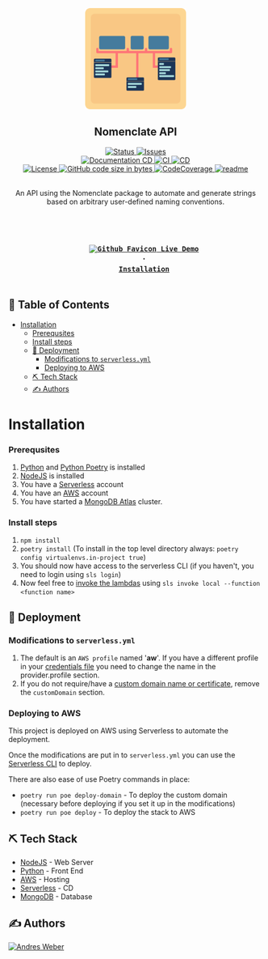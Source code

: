 <p align="center">
    <img width=200px height=200px src="/docs/nomenclate_logo.png" alt="nomenclate logo">
</p>

<h2 align="center">Nomenclate API</h2>

<div align="center">
    <a href="https://github.com/AndresMWeber/nomenclate-api-python">
        <img alt="Status" src="https://img.shields.io/badge/status-active-success.svg" />
    </a>
    <a href="https://github.com/AndresMWeber/nomenclate-api-python/issues">
        <img alt="Issues" src="https://img.shields.io/github/issues/andresmweber/nomenclate-api-python.svg" />
    </a>
    <br>
    <a href="https://github.com/AndresMWeber/nomenclate-api-python/actions/workflows/readme-api-sync.yml">
        <img alt="Documentation CD" src="https://github.com/AndresMWeber/nomenclate-api-python/actions/workflows/readme-api-sync.yml/badge.svg" />
    </a>
    <a href="https://github.com/AndresMWeber/nomenclate-api-python/actions/workflows/python-app.yml">
        <img alt="CI" src="https://github.com/AndresMWeber/nomenclate-api-python/actions/workflows/python-app.yml/badge.svg" />
    </a>
    <a href="https://github.com/AndresMWeber/nomenclate-api-python/actions/workflows/deploy-serverless.yml">
        <img alt="CD" src="https://github.com/AndresMWeber/nomenclate-api-python/actions/workflows/deploy-serverless.yml/badge.svg" />
    </a>
    <br />
    <a href="https://github.com/AndresMWeber/nomenclate-api-python/blob/master/LICENSE">
        <img alt="License" src="https://img.shields.io/badge/License-BSD%203--Clause-blue.svg" />
    </a>
    <a href=".">
        <img alt="GitHub code size in bytes" src="https://img.shields.io/github/languages/code-size/andresmweber/nomenclate-api-python" />
    </a>
    <a href="https://codecov.io/gh/AndresMWeber/nomenclate-api-python">
        <img alt="CodeCoverage" src="https://codecov.io/gh/AndresMWeber/nomenclate-api-python/branch/main/graph/badge.svg?token=4EC7Z5IKKB"/>
    </a>
    <a href="https://nomenclate.readme.io/">
        <img alt="readme" src="https://img.shields.io/badge/read-me-blue">
    </a>
</div>

<br />

<p align="center">
An API using the Nomenclate package to automate and generate strings based on arbitrary user-defined naming conventions.
</p>

<br />

<h3 align="center">
    <code>
    <a href="https://nom-api.andresmweber.com/"><img width=14px alt="Github Favicon" src="https://aws.amazon.com/favicon.ico" /> Live Demo</a>
    ·
    <a href="#installation">Installation</a>
    </code>
</h3>

## 📝 Table of Contents

- [Installation](#installation)
    - [Prerequsites](#prerequsites)
    - [Install steps](#install-steps)
  - [🚀 Deployment <a name = "deployment"></a>](#-deployment-)
    - [Modifications to `serverless.yml`](#modifications-to-serverlessyml)
    - [Deploying to AWS](#deploying-to-aws)
  - [⛏️ Tech Stack <a name = "tech"></a>](#️-tech-stack-)
  - [✍️ Authors <a name = "authors"></a>](#️-authors-)

# Installation

### Prerequsites

1. [Python](https://www.python.org/) and [Python Poetry](https://python-poetry.org/) is installed
2. [NodeJS](https://www.nodejs.org/) is installed
3. You have a [Serverless](https://www.serverless.com/) account
4. You have an [AWS](https://aws.amazon.com/) account
5. You have started a [MongoDB Atlas](https://www.mongodb.com/) cluster.

### Install steps
1. `npm install`  
2. `poetry install` (To install in the top level directory always: `poetry config virtualenvs.in-project true`)
3. You should now have access to the serverless CLI (if you haven't, you need to login using `sls login`)
4. Now feel free to [invoke the lambdas](https://www.serverless.com/framework/docs/providers/aws/cli-reference/invoke-local/) using `sls invoke local --function <function name>`

## 🚀 Deployment <a name = "deployment"></a>

### Modifications to `serverless.yml`
1. The default is an `AWS profile` named '**aw**'.  If you have a different profile in your [credentials file](https://docs.aws.amazon.com/cli/latest/userguide/cli-configure-files.html) you need to change the name in the provider.profile section.
2. If you do not require/have a [custom domain name or certificate](https://www.serverless.com/blog/serverless-api-gateway-domain), remove the `customDomain` section.

### Deploying to AWS

This project is deployed on AWS using Serverless to automate the deployment.

Once the modifications are put in to `serverless.yml` you can use the [Serverless CLI](https://www.serverless.com/framework/docs/providers/aws/cli-reference/) to deploy.

There are also ease of use Poetry commands in place:
- `poetry run poe deploy-domain` - To deploy the custom domain (necessary before deploying if you set it up in the modifications)
- `poetry run poe deploy` - To deploy the stack to AWS


## ⛏️ Tech Stack <a name = "tech"></a>

- [NodeJS](https://www.nodejs.org/) - Web Server
- [Python](https://www.python.org/) - Front End
- [AWS](https://aws.amazon.com/) - Hosting
- [Serverless](https://www.serverless.com/) - CD
- [MongoDB](https://www.mongodb.com/) - Database

## ✍️ Authors <a name = "authors"></a>

<a href="https://github.com/andresmweber/">
    <img title="Andres Weber" src="https://github.com/andresmweber.png" height="50px">
</a>
